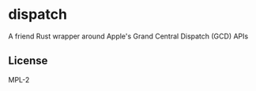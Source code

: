 # dispatch

A friend Rust wrapper around Apple's Grand Central Dispatch (GCD) APIs

## License

MPL-2